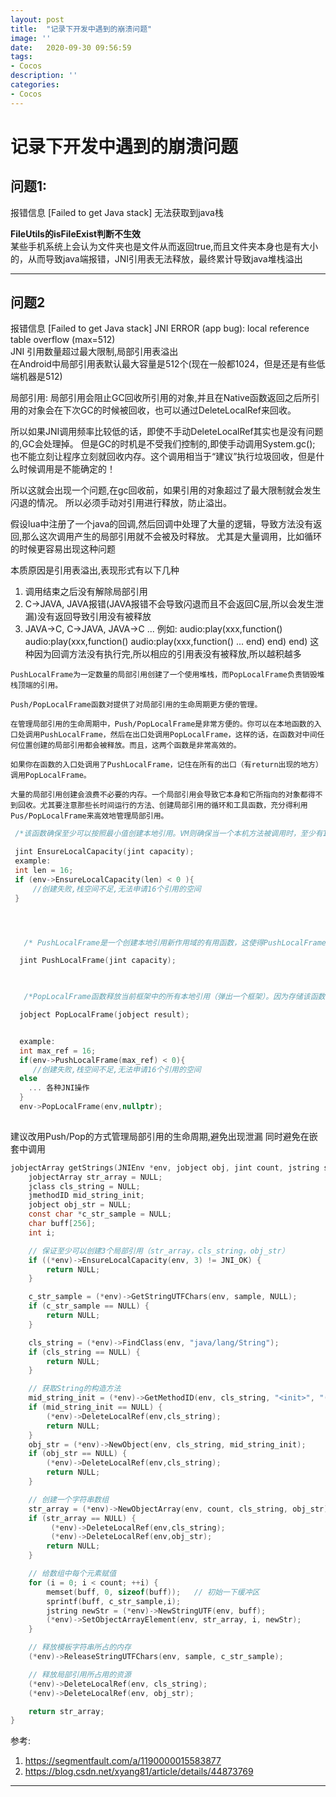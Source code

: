 ```yaml
---
layout: post
title:  "记录下开发中遇到的崩溃问题"
image: ''
date:   2020-09-30 09:56:59
tags:
- Cocos
description: ''
categories: 
- Cocos
---
```

# 记录下开发中遇到的崩溃问题

## 问题1:
报错信息
[Failed to get Java stack] 无法获取到java栈  

**FileUtils的isFileExist判断不生效**  
某些手机系统上会认为文件夹也是文件从而返回true,而且文件夹本身也是有大小的，从而导致java端报错，JNI引用表无法释放，最终累计导致java堆栈溢出
***

## 问题2
报错信息
[Failed to get Java stack]
JNI ERROR (app bug): local reference table overflow (max=512)  
JNI 引用数量超过最大限制,局部引用表溢出  
在Android中局部引用表默认最大容量是512个(现在一般都1024，但是还是有些低端机器是512)  
 
局部引用:
局部引用会阻止GC回收所引用的对象,并且在Native函数返回之后所引用的对象会在下次GC的时候被回收，也可以通过DeleteLocalRef来回收。

所以如果JNI调用频率比较低的话，即使不手动DeleteLocalRef其实也是没有问题的,GC会处理掉。
但是GC的时机是不受我们控制的,即使手动调用System.gc(); 也不能立刻让程序立刻就回收内存。这个调用相当于“建议”执行垃圾回收，但是什么时候调用是不能确定的！  

所以这就会出现一个问题,在gc回收前，如果引用的对象超过了最大限制就会发生闪退的情况。
所以必须手动对引用进行释放，防止溢出。


假设lua中注册了一个java的回调,然后回调中处理了大量的逻辑，导致方法没有返回,那么这次调用产生的局部引用就不会被及时释放。
尤其是大量调用，比如循环的时候更容易出现这种问题

本质原因是引用表溢出,表现形式有以下几种  
1. 调用结束之后没有解除局部引用
2. C->JAVA, JAVA报错(JAVA报错不会导致闪退而且不会返回C层,所以会发生泄漏)没有返回导致引用没有被释放
3. JAVA->C, C->JAVA, JAVA->C ...
例如:
	audio:play(xxx,function() 
		audio:play(xxx,function() 
			audio:play(xxx,function() 
				...
			end)
		end)
	end)
这种因为回调方法没有执行完,所以相应的引用表没有被释放,所以越积越多


```
PushLocalFrame为一定数量的局部引用创建了一个使用堆栈，而PopLocalFrame负责销毁堆栈顶端的引用。

Push/PopLocalFrame函数对提供了对局部引用的生命周期更方便的管理。

在管理局部引用的生命周期中，Push/PopLocalFrame是非常方便的。你可以在本地函数的入口处调用PushLocalFrame，然后在出口处调用PopLocalFrame，这样的话，在函数对中间任何位置创建的局部引用都会被释放。而且，这两个函数是非常高效的。

如果你在函数的入口处调用了PushLocalFrame，记住在所有的出口（有return出现的地方）调用PopLocalFrame。

大量的局部引用创建会浪费不必要的内存。一个局部引用会导致它本身和它所指向的对象都得不到回收。尤其要注意那些长时间运行的方法、创建局部引用的循环和工具函数，充分得利用Pus/PopLocalFrame来高效地管理局部引用。
```
```c
 /*该函数确保至少可以按照最小值创建本地引用。VM则确保当一个本机方法被调用时，至少有16个本地引用可以被创建。如果试图创建超过可用数量的更多本地引用，将会调用一个FatalError。该函数如果调用成功，则返回零；如果抛出一个OutOfMemoryException,则返回一个负值。*/

 jint EnsureLocalCapacity(jint capacity);
 example:
 int len = 16;
 if (env->EnsureLocalCapacity(len) < 0 ){
	 //创建失败,栈空间不足,无法申请16个引用的空间
 }




   /* PushLocalFrame是一个创建本地引用新作用域的有用函数，这使得PushLocalFrame函数可以释放其使用的框架中所有已分配的本地引用。当该函数被调用时，本地引用的最低数量将在本框架中被创建。该函数如果执行成功则返回0，如果由于错误抛出一个OutOfMemoryException，则返回一个负值。*/   

  jint PushLocalFrame(jint capacity);

    

   /*PopLocalFrame函数释放当前框架中的所有本地引用（弹出一个框架）。因为存储该函数的结果（返回值）可能会导致在即将被弹出的框架中创建一个本地引用，该函数接收一个可以导致引用在当前框架被弹出之后的最高框架中创建的参数。这就确保可以维护一个存储PopLocalFrame函数结果的引用。*/

  jobject PopLocalFrame(jobject result);


  example:
  int max_ref = 16;
  if(env->PushLocalFrame(max_ref) < 0){
	 //创建失败,栈空间不足,无法申请16个引用的空间
  else
	... 各种JNI操作
  }
  env->PopLocalFrame(env,nullptr);
  
```
建议改用Push/Pop的方式管理局部引用的生命周期,避免出现泄漏
同时避免在嵌套中调用
```c
jobjectArray getStrings(JNIEnv *env, jobject obj, jint count, jstring sample) {
    jobjectArray str_array = NULL;
    jclass cls_string = NULL;
    jmethodID mid_string_init;
    jobject obj_str = NULL;
    const char *c_str_sample = NULL;
    char buff[256];
    int i;

    // 保证至少可以创建3个局部引用（str_array，cls_string，obj_str）
    if ((*env)->EnsureLocalCapacity(env, 3) != JNI_OK) {
        return NULL;
    }

    c_str_sample = (*env)->GetStringUTFChars(env, sample, NULL);
    if (c_str_sample == NULL) {
        return NULL;
    }

    cls_string = (*env)->FindClass(env, "java/lang/String");
    if (cls_string == NULL) {
        return NULL;
    }

    // 获取String的构造方法
    mid_string_init = (*env)->GetMethodID(env, cls_string, "<init>", "()V");
    if (mid_string_init == NULL) {
        (*env)->DeleteLocalRef(env,cls_string);
        return NULL;
    }
    obj_str = (*env)->NewObject(env, cls_string, mid_string_init);
    if (obj_str == NULL) {
        (*env)->DeleteLocalRef(env,cls_string);
        return NULL;
    }

    // 创建一个字符串数组
    str_array = (*env)->NewObjectArray(env, count, cls_string, obj_str);
    if (str_array == NULL) {
         (*env)->DeleteLocalRef(env,cls_string);
         (*env)->DeleteLocalRef(env,obj_str);
        return NULL;
    }

    // 给数组中每个元素赋值
    for (i = 0; i < count; ++i) {
        memset(buff, 0, sizeof(buff));   // 初始一下缓冲区
        sprintf(buff, c_str_sample,i);
        jstring newStr = (*env)->NewStringUTF(env, buff);
        (*env)->SetObjectArrayElement(env, str_array, i, newStr);
    }

    // 释放模板字符串所占的内存
    (*env)->ReleaseStringUTFChars(env, sample, c_str_sample);

    // 释放局部引用所占用的资源
    (*env)->DeleteLocalRef(env, cls_string);
    (*env)->DeleteLocalRef(env, obj_str);

    return str_array;
}
```


参考:  
1. https://segmentfault.com/a/1190000015583877
2. https://blog.csdn.net/xyang81/article/details/44873769



***